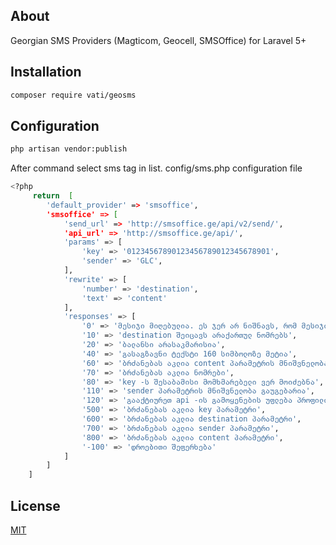 ## About

Georgian SMS Providers (Magticom, Geocell, SMSOffice) for Laravel 5+

## Installation

```bash
composer require vati/geosms
```

## Configuration

```bash
php artisan vendor:publish
```
After command select sms tag in list.
config/sms.php configuration file

```bash
<?php
     return  [
        'default_provider' => 'smsoffice',
        'smsoffice' => [
            'send_url' => 'http://smsoffice.ge/api/v2/send/',
            'api_url' => 'http://smsoffice.ge/api/',
            'params' => [
                'key' => '01234567890123456789012345678901',
                'sender' => 'GLC',
            ],
            'rewrite' => [
                'number' => 'destination',
                'text' => 'content'
            ],
            'responses' => [
                '0' => 'მესიჯი მიღებულია. ეს ჯერ არ ნიშნავს, რომ მესიჯი მივიდა მობილურ ტელეფონში. მესიჯის მისვლას შეიტყობთ მიღების უწყისში',
                '10' => 'destination შეიცავს არაქართულ ნომრებს',
                '20' => 'ბალანსი არასაკმარისია',
                '40' => 'გასაგზავნი ტექსტი 160 სიმბოლოზე მეტია',
                '60' => 'ბრძანებას აკლია content პარამეტრის მნიშვნელობა, გასაგზავნი ტექსტი',
                '70' => 'ბრძანებას აკლია ნომრები',
                '80' => 'key -ს შესაბამისი მომხმარებელი ვერ მოიძებნა',
                '110' => 'sender პარამეტრის მნიშვნელობა გაუგებარია',
                '120' => 'გააქტიურეთ api -ის გამოყენების უფლება პროფილის გვერდზე',
                '500' => 'ბრძანებას აკლია key პარამეტრი',
                '600' => 'ბრძანებას აკლია destination პარამეტრი',
                '700' => 'ბრძანებას აკლია sender პარამეტრი',
                '800' => 'ბრძანებას აკლია content პარამეტრი',
                '-100' => 'დროებითი შეფერხება'
            ]
        ]
    ]
```

## License
[MIT](https://choosealicense.com/licenses/mit/)
